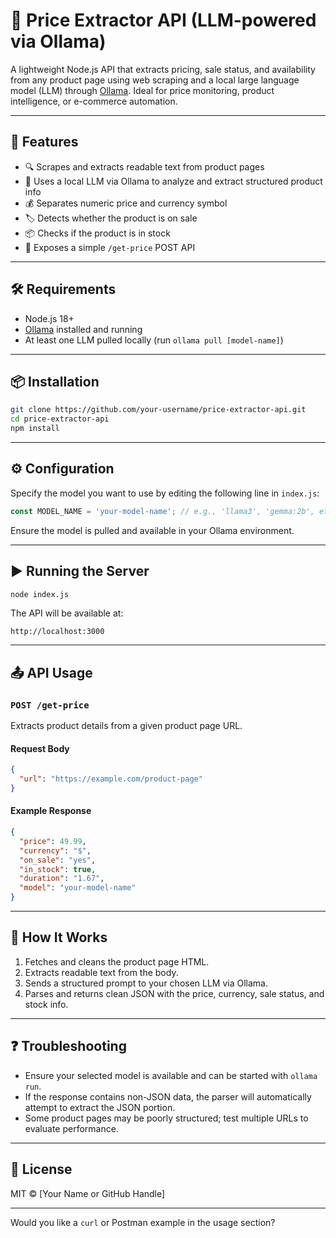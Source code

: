 # 🛒 Price Extractor API (LLM-powered via Ollama)

A lightweight Node.js API that extracts pricing, sale status, and availability from any product page using web scraping and a local large language model (LLM) through [Ollama](https://ollama.com/). Ideal for price monitoring, product intelligence, or e-commerce automation.

---

## 🚀 Features

* 🔍 Scrapes and extracts readable text from product pages
* 🧠 Uses a local LLM via Ollama to analyze and extract structured product info
* 💰 Separates numeric price and currency symbol
* 🏷️ Detects whether the product is on sale
* 📦 Checks if the product is in stock
* 🔄 Exposes a simple `/get-price` POST API

---

## 🛠️ Requirements

* Node.js 18+
* [Ollama](https://ollama.com/) installed and running
* At least one LLM pulled locally (run `ollama pull [model-name]`)

---

## 📦 Installation

```bash
git clone https://github.com/your-username/price-extractor-api.git
cd price-extractor-api
npm install
```

---

## ⚙️ Configuration

Specify the model you want to use by editing the following line in `index.js`:

```js
const MODEL_NAME = 'your-model-name'; // e.g., 'llama3', 'gemma:2b', etc.
```

Ensure the model is pulled and available in your Ollama environment.

---

## ▶️ Running the Server

```bash
node index.js
```

The API will be available at:

```
http://localhost:3000
```

---

## 📤 API Usage

### `POST /get-price`

Extracts product details from a given product page URL.

#### Request Body

```json
{
  "url": "https://example.com/product-page"
}
```

#### Example Response

```json
{
  "price": 49.99,
  "currency": "$",
  "on_sale": "yes",
  "in_stock": true,
  "duration": "1.67",
  "model": "your-model-name"
}
```

---

## 🧠 How It Works

1. Fetches and cleans the product page HTML.
2. Extracts readable text from the body.
3. Sends a structured prompt to your chosen LLM via Ollama.
4. Parses and returns clean JSON with the price, currency, sale status, and stock info.

---

## ❓ Troubleshooting

* Ensure your selected model is available and can be started with `ollama run`.
* If the response contains non-JSON data, the parser will automatically attempt to extract the JSON portion.
* Some product pages may be poorly structured; test multiple URLs to evaluate performance.

---

## 📄 License

MIT © \[Your Name or GitHub Handle]

---

Would you like a `curl` or Postman example in the usage section?
